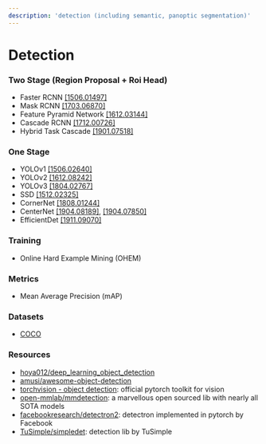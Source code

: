 ```yaml
---
description: 'detection (including semantic, panoptic segmentation)'
---
```


# Detection

### Two Stage \(Region Proposal + Roi Head\)

* Faster RCNN [\[1506.01497\]](https://arxiv.org/abs/1506.01497)
* Mask RCNN [\[1703.06870\]](https://arxiv.org/abs/1703.06870)
* Feature Pyramid Network [\[1612.03144\]](https://arxiv.org/abs/1612.03144)
* Cascade RCNN [\[1712.00726\]](https://arxiv.org/abs/1712.00726)
* Hybrid Task Cascade [\[1901.07518\]](https://arxiv.org/abs/1901.07518)

### One Stage

* YOLOv1 [\[1506.02640\]](https://arxiv.org/abs/1506.02640)
* YOLOv2 [\[1612.08242\]](https://arxiv.org/abs/1612.08242)
* YOLOv3 [\[1804.02767\]](https://arxiv.org/abs/1804.02767)
* SSD [\[1512.02325\]](https://arxiv.org/abs/1512.02325)
* CornerNet [\[1808.01244\]](https://arxiv.org/abs/1808.01244)
* CenterNet [\[1904.08189\]](https://arxiv.org/abs/1904.08189), [\[1904.07850\]](https://arxiv.org/abs/1904.07850)
* EfficientDet [\[1911.09070\]](https://arxiv.org/abs/1911.09070)

### Training

* Online Hard Example Mining \(OHEM\)

### Metrics

* Mean Average Precision \(mAP\)

### Datasets

* [COCO](http://cocodataset.org/)

### Resources

* [hoya012/deep\_learning\_object\_detection](https://github.com/hoya012/deep_learning_object_detection)
* [amusi/awesome-object-detection](https://github.com/amusi/awesome-object-detection)
* [torchvision - object detection](https://pytorch.org/docs/stable/torchvision/models.html#object-detection-instance-segmentation-and-person-keypoint-detection): official pytorch toolkit for vision
* [open-mmlab/mmdetection](https://github.com/open-mmlab/mmdetection): a marvellous open sourced lib with nearly all SOTA models
* [facebookresearch/detectron2](https://github.com/facebookresearch/detectron2): detectron implemented in pytorch by Facebook
* [TuSimple/simpledet](https://github.com/TuSimple/simpledet): detection lib by TuSimple

